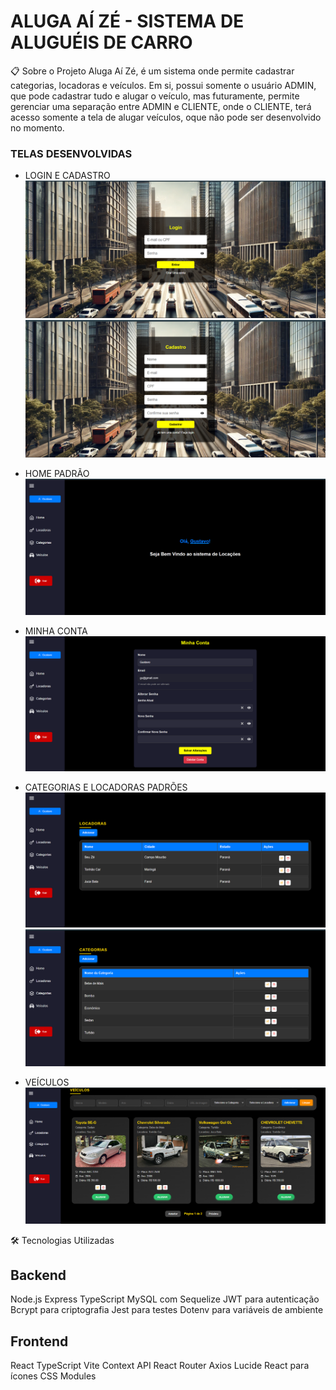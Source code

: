 # ALUGA AÍ ZÉ  - SISTEMA DE ALUGUÉIS DE CARRO

📋 Sobre o Projeto
Aluga Aí Zé, é um sistema onde permite cadastrar categorias, locadoras e veículos. 
Em si, possui somente o usuário ADMIN, que pode cadastrar tudo e alugar o veículo, mas futuramente, permite gerenciar uma separação entre ADMIN e CLIENTE, onde o CLIENTE, terá acesso somente a tela de alugar veículos, oque não pode ser desenvolvido no momento. 

### TELAS DESENVOLVIDAS 

- LOGIN E CADASTRO
![alt text](./frontend/imagesReadme/image.png)
![alt text](./frontend/imagesReadme/image-1.png)

- HOME PADRÃO 
![alt text](./frontend/imagesReadme/image-3.png)

- MINHA CONTA
![alt text](./frontend/imagesReadme/image-2.png)

- CATEGORIAS E LOCADORAS PADRÕES
![alt text](./frontend/imagesReadme/image-4.png)
![alt text](./frontend/imagesReadme/image-5.png)

- VEÍCULOS 
![alt text](./frontend/imagesReadme/image-6.png)

🛠️ Tecnologias Utilizadas

## Backend
Node.js
Express
TypeScript
MySQL com Sequelize
JWT para autenticação
Bcrypt para criptografia
Jest para testes
Dotenv para variáveis de ambiente

## Frontend
React
TypeScript
Vite
Context API
React Router
Axios
Lucide React para ícones
CSS Modules